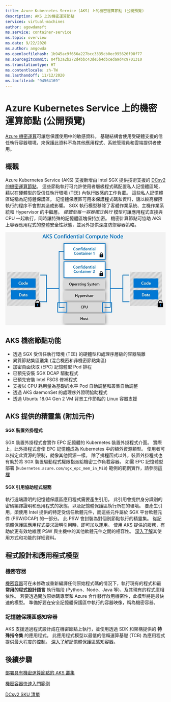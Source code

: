 ```yaml
---
title: Azure Kubernetes Service (AKS) 上的機密運算節點 (公開預覽)
description: AKS 上的機密運算節點
services: virtual-machines
author: agowdamsft
ms.service: container-service
ms.topic: overview
ms.date: 9/22/2020
ms.author: amgowda
ms.openlocfilehash: 1b945ac9f656a227bcc3335cb0ec995626f98f77
ms.sourcegitcommit: 04fb3a2b272d4bbc43de5b4dbceda9d4c9701310
ms.translationtype: HT
ms.contentlocale: zh-TW
ms.lasthandoff: 11/12/2020
ms.locfileid: "94564169"
---
```

# <a name="confidential-computing-nodes-on-azure-kubernetes-service-public-preview"></a>Azure Kubernetes Service 上的機密運算節點 (公開預覽)

[Azure 機密運算](overview.md)可讓您保護使用中的敏感資料。 基礎結構會使用受硬體支援的信任執行容器環境，來保護此資料不為其他應用程式、系統管理員和雲端提供者使用。

## <a name="overview"></a>概觀

Azure Kubernetes Service (AKS) 支援新增由 Intel SGX 提供技術支援的 [DCsv2 的機密運算節點](confidential-computing-enclaves.md)。 這些節點執行可允許使用者層級程式碼配置私人記憶體區域，藉以在硬體型的受信任執行環境 (TEE) 內執行敏感的工作負載。 這些私人記憶體區域稱為記憶體保護區。 記憶體保護區可用來保護程式碼和資料，讓以較高權限執行的程序不會對其造成影響。 SGX 執行模型移除了客體作業系統、主機作業系統和 Hypervisor 的中繼層。 *硬體型每一容器獨立執行* 模型可讓應用程式直接與 CPU 一起執行，同時讓特殊的記憶體區塊保持加密。 機密計算節點可協助 AKS 上容器應用程式的整體安全性狀態，並另外提供深度防禦容器策略。 

![SGX 節點概觀](./media/confidential-nodes-aks-overview/sgxaksnode.jpg)

## <a name="aks-confidential-nodes-features"></a>AKS 機密節點功能

- 透過 SGX 受信任執行環境 (TEE) 的硬體型和處理序層級的容器隔離 
- 異質節點集區叢集 (混合機密和非機密節點集區)
- 加密頁面快取 (EPC) 記憶體型 Pod 排程
- 已預先安裝 SGX DCAP 驅動程式
- 已預先安裝 Intel FSGS 修補程式
- 支援以 CPU 耗用量為基礎的水平 Pod 自動調整和叢集自動調整
- 透過 AKS daemonSet 的處理序外證明協助程式
- 透過 Ubuntu 18.04 Gen 2 VM 背景工作節點的 Linux 容器支援

## <a name="aks-provided-daemon-sets-addon"></a>AKS 提供的精靈集 (附加元件)

#### <a name="sgx-device-plugin"></a>SGX 裝置外掛程式 <a id="sgx-plugin"></a>

SGX 裝置外掛程式會實作 EPC 記憶體的 Kubernetes 裝置外掛程式介面。 實際上，此外掛程式會使 EPC 記憶體成為 Kubernetes 中的額外資源類型。 使用者可以指定此資源的限制，就像其他資源一樣。 除了排程函式以外，裝置外掛程式也有助於將 SGX 裝置驅動程式權限指派給機密工作負載容器。 如需 EPC 記憶體型部署 (`kubernetes.azure.com/sgx_epc_mem_in_MiB`) 範例的範例實作，請參閱[這裡](https://github.com/Azure-Samples/confidential-computing/blob/main/containersamples/helloworld/helm/templates/helloworld.yaml)

#### <a name="sgx-quote-helper-service"></a>SGX 引用協助程式服務 <a id="sgx-quote"></a>

執行遠端證明的記憶體保護區應用程式需要產生引用。 此引用會提供身分識別的密碼編譯證明和應用程式的狀態，以及記憶體保護區執行所在的環境。 要產生引用，須使用 Intel 提供的特定受信任軟體元件，而這些元件屬於 SGX 平台軟體元件 (PSW/DCAP) 的一部分。 此 PSW 會封裝為對個別節點執行的精靈集。 從記憶體保護區應用程式要求證明引用時，即可加以運用。 使用 AKS 提供的服務，有助於更有效地維護 PSW 與主機中的其他軟體元件之間的相容性。 [深入了解](confidential-nodes-out-of-proc-attestation.md)其使用方式和功能的詳細資料。

## <a name="programming--application-models"></a>程式設計和應用程式模型

### <a name="confidential-containers"></a>機密容器

[機密容器](confidential-containers.md)可在未修改或重新編譯任何原始程式碼的情況下，執行現有的程式和最 **常用的程式設計語言** 執行階段 (Python、Node、Java 等)，及其現有的程式庫相依性。 若要透過開放原始碼專案和 Azure 合作夥伴啟用機密性，此模型將是最快速的模型。 準備好要在安全記憶體保護區中執行的容器映像，稱為機密容器。

### <a name="enclave-aware-containers"></a>記憶體保護區感知容器

AKS 支援透過程式設計成在機密節點上執行，並使用透過 SDK 和架構提供的 **特殊指令集** 的應用程式。 此應用程式模型以最低的信賴運算基礎 (TCB) 為應用程式提供最大程度的控制。 [深入了解](enclave-aware-containers.md)記憶體保護區感知容器。

## <a name="next-steps"></a>後續步驟

[部署具有機密運算節點的 AKS 叢集](./confidential-nodes-aks-get-started.md)

[機密容器快速入門範例](https://github.com/Azure-Samples/confidential-container-samples)

[DCsv2 SKU 清單](../virtual-machines/dcv2-series.md)

<!-- LINKS - external -->
[Azure Attestation]: ../attestation/index.yml


<!-- LINKS - internal -->
[DC Virtual Machine]: /confidential-computing/virtual-machine-solutions